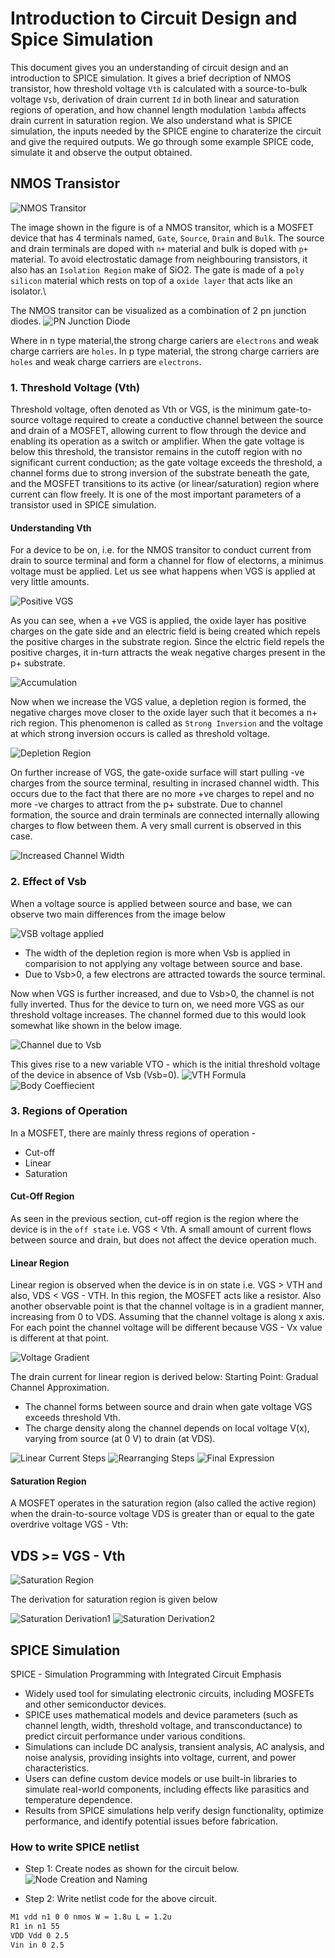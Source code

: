 # Introduction to Circuit Design and Spice Simulation 
This document gives you an understanding of circuit design and an introduction to SPICE simulation. It gives a brief decription of NMOS transistor, how threshold voltage `Vth` is calculated with a source-to-bulk voltage `Vsb`, derivation of drain current `Id` in both linear and saturation regions of operation, and how channel length modulation `lambda` affects drain current in saturation region. We also understand what is SPICE simulation, the inputs needed by the SPICE engine to charaterize the circuit and give the required outputs. We go through some example SPICE code, simulate it and observe the output obtained. 

## NMOS Transistor

![NMOS Transitor](images/NMOS.png)

The image shown in the figure is of a NMOS transitor, which is a MOSFET device that has 4 terminals named, `Gate`, `Source`, `Drain` and `Bulk`. The source and drain terminals are doped with `n+` material and bulk is doped with `p+` material. To avoid electrostatic damage from neighbouring transistors, it also has an `Isolation Region` make of SiO2. The gate is made of a `poly silicon` material which rests on top of a `oxide layer` that acts like an isolator.\

The NMOS transitor can be visualized as a combination of 2 pn junction diodes.
![PN Junction Diode](images/pn%20junction%20diode.png)

Where in n type material,the strong charge cariers are `electrons` and weak charge carriers are `holes`. In p type material, the strong charge carriers are `holes` and weak charge carriers are `electrons`.

### 1. Threshold Voltage (Vth)
Threshold voltage, often denoted as Vth or VGS, is the minimum gate-to-source voltage required to create a conductive channel between the source and drain of a MOSFET, allowing current to flow through the device and enabling its operation as a switch or amplifier. When the gate voltage is below this threshold, the transistor remains in the cutoff region with no significant current conduction; as the gate voltage exceeds the threshold, a channel forms due to strong inversion of the substrate beneath the gate, and the MOSFET transitions to its active (or linear/saturation) region where current can flow freely. It is one of the most important parameters of a transistor used in SPICE simulation.

#### Understanding Vth
For a device to be on, i.e. for the NMOS transitor to conduct current from drain to source terminal and form a channel for flow of electorns, a minimus voltage must be applied. Let us see what happens when VGS is applied at very little amounts. 

![Positive VGS](images/positive%20VGS.png)

As you can see, when a +ve VGS is applied, the oxide layer has positive charges on the gate side and an electric field is being created which repels the positive charges in the substrate region. Since the elctric field repels the positive charges, it in-turn attracts the weak negative charges present in the p+ substrate. 

![Accumulation](images/accumulation.png)

Now when we increase the VGS value, a depletion region is formed, the negative charges move closer to the oxide layer such that it becomes a n+ rich region. This phenomenon is called as `Strong Inversion` and the voltage at which strong inversion occurs is called as threshold voltage. 

![Depletion Region](images/Depletion%20region%20.png)

On further increase of VGS, the gate-oxide surface will start pulling -ve charges from the source terminal, resulting in incrased channel width. This occurs due to the fact that there are no more +ve charges to repel and no more -ve charges to attract from the p+ substrate. Due to channel formation, the source and drain terminals are connected internally allowing charges to flow between them. A very small current is observed in this case.

![Increased Channel Width](images/Increased%20channel%20width.png)

### 2. Effect of Vsb 
When a voltage source is applied between source and base, we can observe two main differences from the image below

![VSB voltage applied](images/VSB%20applied%20.png)

- The width of the depletion region is more when Vsb is applied in comparision to not applying any voltage between source and base. 
- Due to Vsb>0, a few electrons are attracted towards the source terminal.

Now when VGS is further increased, and due to Vsb>0, the channel is not fully inverted. Thus for the device to turn on, we need more VGS as our threshold voltage increases. The channel formed due to this would look somewhat like shown in the below image.

![Channel due to Vsb](images/Channel%20due%20to%20VSB%20.png)

This gives rise to a new variable VTO - which is the initial threshold voltage of the device in absence of Vsb (Vsb=0).
![VTH Formula](images/VTH%20formula%20.png)
![Body Coeffiecient](images/body%20coefficient%20.png)

### 3. Regions of Operation
In a MOSFET, there are mainly thress regions of operation - 
- Cut-off
- Linear 
- Saturation 

#### Cut-Off Region
As seen in the previous section, cut-off region is the region where the device is in the `off state` i.e. VGS < Vth. A small amount of current flows between source and drain, but does not affect the device operation much. 

#### Linear Region 
Linear region is observed when the device is in on state i.e. VGS > VTH and also, VDS < VGS - VTH. In this region, the MOSFET acts like a resistor. Also another observable point is that the channel voltage is in a gradient manner, increasing from 0 to VDS. Assuming that the channel voltage is along x axis. For each point the channel voltage will be different because VGS - Vx value is different at that point. 

![Voltage Gradient](images/Voltage%20Gradient.png)

The drain current for linear region is derived below:
Starting Point: Gradual Channel Approximation. 
- The channel forms between source and drain when gate voltage VGS exceeds threshold Vth.
- The charge density along the channel depends on local voltage V(x), varying from source (at 0 V) to drain (at VDS).

![Linear Current Steps](images/Linear%20current%20steps.png)
![Rearranging Steps](images/Rearranging%20linear%20current%20.png)
![Final Expression](images/Linear%20Current%20equation.png)

#### Saturation Region 
A MOSFET operates in the saturation region (also called the active region) when the drain-to-source voltage VDS is greater than or equal to the gate overdrive voltage VGS - Vth:
## VDS >= VGS - Vth

![Saturation Region](images/Saturation%20Region%20.png)

The derivation for saturation region is given below 

![Saturation Derivation1](images/Satruation%20region%20derivation.png)
![Saturation Derivation2](images/Saturation%20Region%20Derivation2.png)

## SPICE Simulation 
SPICE - Simulation Programming with Integrated Circuit Emphasis 
- Widely used tool for simulating electronic circuits, including MOSFETs and other semiconductor devices.
- SPICE uses mathematical models and device parameters (such as channel length, width, threshold voltage, and transconductance) to predict circuit performance under various conditions.
- Simulations can include DC analysis, transient analysis, AC analysis, and noise analysis, providing insights into voltage, current, and power characteristics.
- Users can define custom device models or use built-in libraries to simulate real-world components, including effects like parasitics and temperature dependence.
- Results from SPICE simulations help verify design functionality, optimize performance, and identify potential issues before fabrication.

### How to write SPICE netlist
- Step 1: Create nodes as shown for the circuit below.
![Node Creation and Naming](images/node%20creation%20.png)

- Step 2: Write netlist code for the above circuit. 

```bash
M1 vdd n1 0 0 nmos W = 1.8u L = 1.2u
R1 in n1 55
VDD Vdd 0 2.5
Vin in 0 2.5
```




